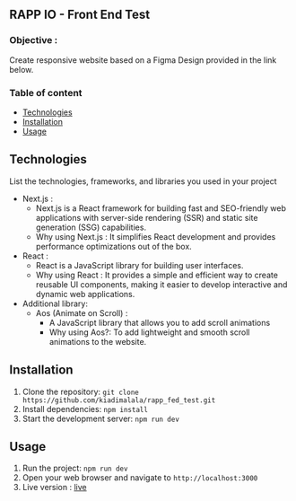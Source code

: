 ## RAPP IO - Front End Test

### Objective : 
Create responsive website based on a Figma Design provided in the link below.

### Table of content
- [Technologies](#technologies)
- [Installation](#installation)
- [Usage](#usage)


## Technologies
List the technologies, frameworks, and libraries you used in your project
- Next.js :
    - Next.js is a React framework for building fast and SEO-friendly web applications with server-side rendering (SSR) and static site generation (SSG) capabilities.
    - Why using Next.js : It simplifies React development and provides performance optimizations out of the box.
- React :
    -  React is a JavaScript library for building user interfaces.
    -  Why using React : It provides a simple and efficient way to create reusable UI components, making it easier to develop interactive and dynamic web applications.
- Additional library:
    - Aos (Animate on Scroll) :
        - A JavaScript library that allows you to add scroll animations
        - Why using Aos?: To add lightweight and smooth scroll animations to the website.


## Installation
1. Clone the repository: `git clone https://github.com/kiadimalala/rapp_fed_test.git`
2. Install dependencies: `npm install`
3. Start the development server: `npm run dev`


## Usage
1. Run the project: `npm run dev`
2. Open your web browser and navigate to `http://localhost:3000`
3. Live version : [live](https://rapp-fed-test.vercel.app/)

